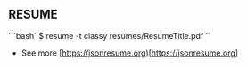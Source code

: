 ## RESUME


```bash`
$ resume -t classy resumes/ResumeTitle.pdf
``

- See more [https://jsonresume.org)[https://jsonresume.org]